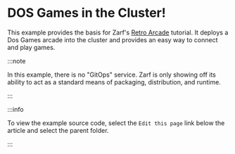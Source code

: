 # DOS Games in the Cluster!

This example provides the basis for Zarf's [Retro Arcade](../../docs/6-zarf-tutorials/3-deploy-a-retro-arcade.md) tutorial.  It deploys a Dos Games arcade into the cluster and provides an easy way to connect and play games.

:::note

In this example, there is no "GitOps" service. Zarf is only showing off its ability to act as a standard means of packaging, distribution, and runtime.

:::

:::info

To view the example source code, select the `Edit this page` link below the article and select the parent folder.

:::
